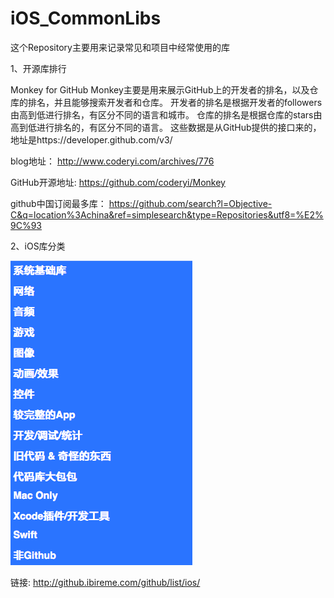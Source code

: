 # iOS_CommonLibs

这个Repository主要用来记录常见和项目中经常使用的库

1、开源库排行

Monkey for GitHub Monkey主要是用来展示GitHub上的开发者的排名，以及仓库的排名，并且能够搜索开发者和仓库。 
开发者的排名是根据开发者的followers由高到低进行排名，有区分不同的语言和城市。 仓库的排名是根据仓库的stars由高到低进行排名的，有区分不同的语言。 这些数据是从GitHub提供的接口来的，地址是https://developer.github.com/v3/

blog地址： http://www.coderyi.com/archives/776

GitHub开源地址: https://github.com/coderyi/Monkey

github中国订阅最多库： https://github.com/search?l=Objective-C&q=location%3Achina&ref=simplesearch&type=Repositories&utf8=%E2%9C%93


2、iOS库分类

![image](https://github.com/Linkknil/iOS_CommonLibs/raw/master/screenshot/commomLib.png)

链接:
http://github.ibireme.com/github/list/ios/